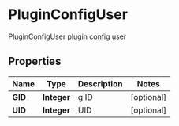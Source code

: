 

# PluginConfigUser

PluginConfigUser plugin config user

## Properties

Name | Type | Description | Notes
------------ | ------------- | ------------- | -------------
**GID** | **Integer** | g ID |  [optional]
**UID** | **Integer** | UID |  [optional]



